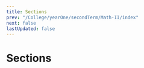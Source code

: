 ```yaml
---
title: Sections
prev: "/College/yearOne/secondTerm/Math-II/index"
next: false
lastUpdated: false
---
```


# Sections
